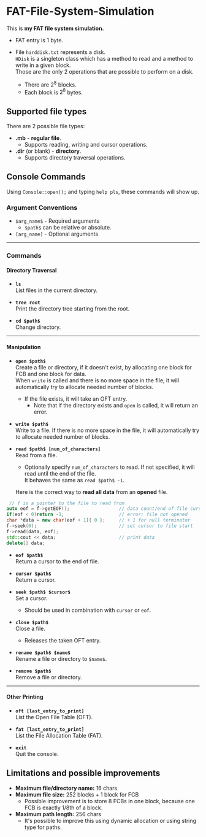 # FAT-File-System-Simulation

This is <b>my FAT file system simulation.</b> <br>

* FAT entry is 1 byte.

* File `harddisk.txt` represents a disk. <br>
  `HDisk` is a singleton class which has a method to read and a method to write in a given block. <br>
  Those are the only 2 operations that are possible to perform on a disk.
    * There are $2^8$ blocks.
    * Each block is $2^8$ bytes.

## Supported file types

There are 2 possible file types:

- **.mb** - **regular file**.
    - Supports reading, writing and cursor operations.
- **.dir** (or blank) - **directory**.
    - Supports directory traversal operations.

## Console Commands

Using `Console::open();` and typing `help pls`, these commands will show up.

### Argument Conventions

- `$arg_name$` - Required arguments
    - `$path$` can be relative or absolute.
- `[arg_name]` - Optional arguments

---

### Commands

#### Directory Traversal

- **`ls`**  
  List files in the current directory.

- **`tree root`**  
  Print the directory tree starting from the root.

- **`cd $path$`**  
  Change directory.

---

#### Manipulation

- **`open $path$`**\
  Create a file or directory, if it doesn't exist, by allocating one block for FCB and one block for data.\
  When `write` is called and there is no more space in the file, it will automatically try to allocate needed number
  of blocks.
    - If the file exists, it will take an OFT entry.
        - Note that if the directory exists and `open` is called, it will return an error.

- **`write $path$`**  
  Write to a file. If there is no more space in the file, it will automatically try to allocate needed number
  of blocks.

- **`read $path$ [num_of_characters]`**  
  Read from a file.

    - Optionally specify `num_of_characters` to read. If not specified, it will read until the end of the file.\
      It behaves the same as `read $path$ -1`.

  Here is the correct way to **read all data** from an **opened** file.

```C++
 // f is a pointer to the file to read from
auto eof = f->getEOF();                  // data count/end of file cursor
if(eof < 0)return -1;                    // error: file not opened
char *data = new char[eof + 1]{ 0 };     // + 1 for null terminator
f->seek(0);                              // set cursor to file start
f->read(data, eof);
std::cout << data;                       // print data
delete[] data; 
```

- **`eof $path$`**  
  Return a cursor to the end of file.

- **`cursor $path$`**  
  Return a cursor.

- **`seek $path$ $cursor$`**  
  Set a cursor.
    - Should be used in combination with `cursor` or `eof`.

- **`close $path$`**  
  Close a file.
    - Releases the taken OFT entry.

- **`rename $path$ $name$`**  
  Rename a file or directory to `$name$`.

- **`remove $path$`**  
  Remove a file or directory.

---

#### Other Printing

- **`oft [last_entry_to_print]`**  
  List the Open File Table (OFT).

- **`fat [last_entry_to_print]`**  
  List the File Allocation Table (FAT).

- **`exit`**  
  Quit the console.

## Limitations and possible improvements

- **Maximum file/directory name:** 16 chars
- **Maximum file size:** 252 blocks + 1 block for FCB
    - Possible improvement is to store 8 FCBs in one block, because one FCB is exactly 1/8th of a block.
- **Maximum path length:** 256 chars
    - It's possible to improve this using dynamic allocation or using string type for paths.
